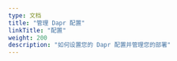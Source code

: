 ```yaml
---
type: 文档
title: "管理 Dapr 配置"
linkTitle: "配置"
weight: 200
description: "如何设置您的 Dapr 配置并管理您的部署"
---
```


